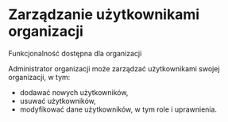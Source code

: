 # Zarządzanie użytkownikami organizacji

<span class="badge bg-primary">Funkcjonalność dostępna dla organizacji</span>

Administrator organizacji może zarządzać użytkownikami swojej organizacji, w tym:
- dodawać nowych użytkowników,
- usuwać użytkowników,
- modyfikować dane użytkowników, w tym role i uprawnienia.
